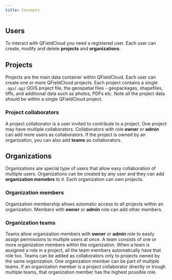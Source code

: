```yaml
---
title: Concepts
---
```


## Users

To interact with QFieldCloud you need a registered user. Each user can create, modify and delete **projects** and **organizations**.

## Projects

Projects are the main data container within QFieldCloud. Each user can create one or more QFieldCloud projects. Each project contains a single `.qgs`/`.qgz` QGIS project file, the geospatial files - geopackages, shapefiles, tiffs, and additional data such as photos, PDFs etc. Note all the project data should be within a single QFieldCloud project.

### Project collaborators

A project collaborator is a user invited to contribute to a project. One project may have multiple collaborators. Collaborators with role **owner** or **admin** can add more users as collaborators. If the project is owned by an organization, you can also add **teams** as collaborators.

## Organizations

Organizations are special type of users that allow easy collaboration of multiple users. Organizations can be created by any user and they can add **organization memebrs** to it. Each organization can own projects.

### Organization members

Organization membership allows automatic access to all projects within an organization. Members with **owner** or **admin** role can add other members.

### Organization teams

Teams allow organization members with **owner** or **admin** role to easily assign permissions to multiple users at once. A team consists of one or more organization members within the organization. When a team is assigned a role in a project, all the team members automatically have that role too. Teams can be added as collaborators only to projects owned by the same organization. One organization member can be part of multiple teams. If an organization member is a project collaborator directly or trough multiple teams, that organization member has the highest possible role.
